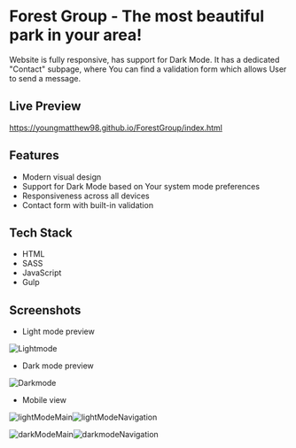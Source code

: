 
# Forest Group - The most beautiful park in your area!
 
Website is fully responsive, has support for Dark Mode. It has a dedicated "Contact" subpage, where You can find a validation form which allows User to send a message.


## Live Preview
https://youngmatthew98.github.io/ForestGroup/index.html

## Features

- Modern visual design
- Support for Dark Mode based on Your system mode preferences
- Responsiveness across all devices
- Contact form with built-in validation


## Tech Stack
* HTML
* SASS
* JavaScript
* Gulp


## Screenshots

* Light mode preview

![Lightmode](https://github.com/YoungMatthew98/ForestGroup/assets/146666329/8dab3dee-dfbe-4e92-acc8-3a70cafdf193)

* Dark mode preview

![Darkmode](https://github.com/YoungMatthew98/ForestGroup/assets/146666329/e3d9166f-3323-4a98-87ff-a15de631c748)

* Mobile view

![lightModeMain](https://github.com/YoungMatthew98/ForestGroup/assets/146666329/68883d54-f7ca-4c2e-ad3a-2bf851ff39a3)![lightModeNavigation](https://github.com/YoungMatthew98/ForestGroup/assets/146666329/510bf5fc-b071-467e-82cd-bda1d007b3e1)


![darkModeMain](https://github.com/YoungMatthew98/ForestGroup/assets/146666329/cb0f9ed5-1792-4bd2-b371-1280113e5037)![darkmodeNavigation](https://github.com/YoungMatthew98/ForestGroup/assets/146666329/edec5474-dc1d-4cd6-91de-4d008d658471)






